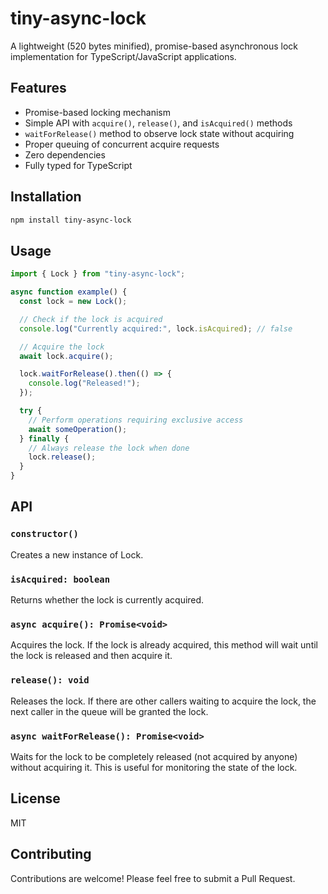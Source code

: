 # tiny-async-lock

A lightweight (520 bytes minified), promise-based asynchronous lock implementation for TypeScript/JavaScript applications.

## Features

- Promise-based locking mechanism
- Simple API with `acquire()`, `release()`, and `isAcquired()` methods
- `waitForRelease()` method to observe lock state without acquiring
- Proper queuing of concurrent acquire requests
- Zero dependencies
- Fully typed for TypeScript

## Installation

```bash
npm install tiny-async-lock
```

## Usage

```typescript
import { Lock } from "tiny-async-lock";

async function example() {
  const lock = new Lock();

  // Check if the lock is acquired
  console.log("Currently acquired:", lock.isAcquired); // false

  // Acquire the lock
  await lock.acquire();

  lock.waitForRelease().then(() => {
    console.log("Released!");
  });

  try {
    // Perform operations requiring exclusive access
    await someOperation();
  } finally {
    // Always release the lock when done
    lock.release();
  }
}
```

## API

### `constructor()`

Creates a new instance of Lock.

### `isAcquired: boolean`

Returns whether the lock is currently acquired.

### `async acquire(): Promise<void>`

Acquires the lock. If the lock is already acquired, this method will wait until the lock is released and then acquire it.

### `release(): void`

Releases the lock. If there are other callers waiting to acquire the lock, the next caller in the queue will be granted the lock.

### `async waitForRelease(): Promise<void>`

Waits for the lock to be completely released (not acquired by anyone) without acquiring it. This is useful for monitoring the state of the lock.

## License

MIT

## Contributing

Contributions are welcome! Please feel free to submit a Pull Request.
